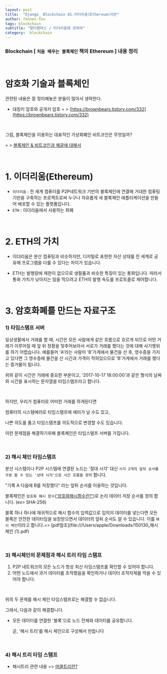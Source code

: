 ```yaml
---
layout: post
title:  "Django_ Blockchain 01.이더리움(Ethereum)이란"
author: fennec-fox
tags: blockchain
subtitle: "멀티캠퍼스 / 이더리움에 관하여"
category:  blockchain
---
```


### Blockchain [ `처음 배우는 블록체인` 책의 Ethereum ] 내용 정리

<br>

# 암호화 기술과 블록체인

관련된 내용은 잘 정리해놓은 분들이 많아서 생략한다.

- 대칭키 암호와 공개키 암호 = > [https://brownbears.tistory.com/332](https://brownbears.tistory.com/332)

<br>

그럼, 블록체인을 이용하는 대표적인 가상화폐인 비트코인은 무엇일까?

= > [블록체인 & 비트코인과 채굴에 대해서](https://steemit.com/blockchain/@etainclub/blockchain-7)

<br>

#  1. 이더리움(Ethereum)

- `이더리움` : 전 세계 컴퓨터를 P2P네트워크 기반의 블록체인에 연결해 거대한 컴퓨팅 기반을 구축하는 프로젝트로써 누구나 자유롭게 새 블록체인 애플리케이션을 만들어 배포할 수 있는 플랫폼입니다.
- `ETH` : 이더리움에서 사용하는 화폐

<br>

# 2. ETH의 가치

- 이더리움은 분산 컴퓨팅과 비슷하지만, 디지털로 표현한 자산 상태를 전 세계로 공유해 프로그램을 다룰 수 있다는 차이가 있습니다. 

- ETH는 발행량에 제한이 없으므로 생필품과 비슷한 특징이 있는 통화입니다. 따라서 통화 가치가 낮아지는 일을 막으려고 ETH의 발행 속도를 프로토콜로 제어합니다. 

<br>

# 3. 암호화폐를 만드는 자료구조

### 1) 타임스탬프 서버

일상생활에서 거래를 할 때, 시간은 모든 사람에게 같은 흐름으로 흐르게 되므로 어떤 거래가 이루어질 때 앞 뒤 정황을 맞추어보아서 서로가 거래를 했다는 것에 대해 사기행위를 하기 어렵습니다. 예를들어 'A'라는 사람이 'B'가게에서 물건을 산 후, 영수증을 가지고 있다면 그 영수증에 물건을 산 시간과 가격이 적혀있으므로 'B'가게에서 거래를 했다는 증거물이 됩니다. 

위와 같이 시간은 거래에 중요한 부분이고, '2017-10-17 18:00:00'과 같은 형식의 날짜와 시간을 표시하는 문자열을 타임스탬프라고 합니다. 

<br>

하지만, 우리가 컴퓨터로 어떠한 거래를 하게된다면

컴퓨터의 시스템에러로 타임스탬프에 에러가 날 수도 있고,

나쁜 의도를 품고 타임스탬프를 의도적으로 변경할 수도 있습니다. 

이런 문제점을 해결하기위해 블록체인은 타임스탬프 서버를 가집니다.

<br>

### 2) 해시 체인 타임스탬프

분산 시스템이나 P2P 시스템에 연결된 노드는 '절대 시각' 대신 `시각 2개의 앞뒤 순서를 구분 할 수 있는 '상대 시각'으로 시간 흐름을 정의` 합니다.

"기록 A 다음에 B를 저장했다" 라는 앞뒤 순서를 이용하는 것입니다. 

블록체인은 `암호화 해시 함수`(['암호화해시함수란?'](https://ko.wikipedia.org/wiki/암호화_해시_함수))로 논리 데이터 저장 순서를 정의 합니다. (ex> SHA-256)

블록 하나 하나에 재귀적으로 해시 함수의 입력값으로 임의의 데이터를 넣는다면 모든 블록은 안전한 데이터임을 보장받으면서 데이터의 앞뒤 순서도 알 수 있습니다. 이를 `해시 체인`이라고 합니다.=> [pdf참조](file:///Users/apple/Downloads/150130_해시체인 (1).pdf) 

<br>

### 3) 해시체인의 문제점과 해시 트리 타임 스탬프

1. P2P 네트워크의 모든 노드가 항상 최신 타임스탬프를 확인할 수 있어야 합니다.
2. 어떤 노드에서 과거 데이터를 조작했음을 확인하거나 데이터 조작자체를 막을 수 있어야 합니다.

<br>

위의 두 문제를 해시 체인 타임스탬프로는 해결할 수 없습니다.

그래서, 다음과 같이 해결합니다.

- 모든 데이터를 연결한 '블록'으로 노드 전체와 데이터를 공유합니다.

  곧, '해시 트리'를 해시 체인으로 구성해서 만듭니다

<br>

### 4) 해시 트리 타임 스탬프

- 해시트리 관련 내용 => [머클트리란?](https://banksalad.com/contents/쉽게-설명하는-블록체인-머클트리-Merkle-Trees-란-ilULl)

<br>

